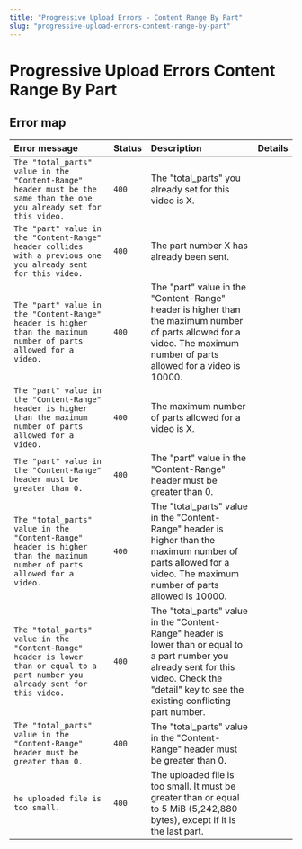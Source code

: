 ```yaml
---
title: "Progressive Upload Errors - Content Range By Part"
slug: "progressive-upload-errors-content-range-by-part"
---
```


Progressive Upload Errors Content Range By Part
===============================================

## Error map

| Error message                                                                                                                    | Status | Description                                                                                                                                                                                        | Details |
| :------------------------------------------------------------------------------------------------------------------------------- | :----- | :------------------------------------------------------------------------------------------------------------------------------------------------------------------------------------------------- | :------ |
| `The "total_parts" value in the "Content-Range" header must be the same than the one you already set for this video.`            | `400`  | The "total_parts" you already set for this video is X.                                                                                                                                             |         |
| `The "part" value in the "Content-Range" header collides with a previous one you already sent for this video.`                   | `400`  | The part number X has already been sent.                                                                                                                                                           |         |
| `The "part" value in the "Content-Range" header is higher than the maximum number of parts allowed for a video.`                 | `400`  | The "part" value in the "Content-Range" header is higher than the maximum number of parts allowed for a video. The maximum number of parts allowed for a video is 10000.                           |         |
| `The "part" value in the "Content-Range" header is higher than the maximum number of parts allowed for a video.`                 | `400`  | The maximum number of parts allowed for a video is X.                                                                                                                                              |         |
| `The "part" value in the "Content-Range" header must be greater than 0.`                                                         | `400`  | The "part" value in the "Content-Range" header must be greater than 0.                                                                                                                             |         |
| `The "total_parts" value in the "Content-Range" header is higher than the maximum number of parts allowed for a video.`          | `400`  | The "total_parts" value in the "Content-Range" header is higher than the maximum number of parts allowed for a video. The maximum number of parts allowed is 10000.                                |         |
| `The "total_parts" value in the "Content-Range" header is lower than or equal to a part number you already sent for this video.` | `400`  | The "total_parts" value in the "Content-Range" header is lower than or equal to a part number you already sent for this video. Check the "detail" key to see the existing conflicting part number. |         |
| `The "total_parts" value in the "Content-Range" header must be greater than 0.`                                                  | `400`  | The "total_parts" value in the "Content-Range" header must be greater than 0.                                                                                                                      |         |
| `he uploaded file is too small.`                                                                                                 | `400`  | The uploaded file is too small. It must be greater than or equal to 5 MiB (5,242,880 bytes), except if it is the last part.                                                                        |         |
